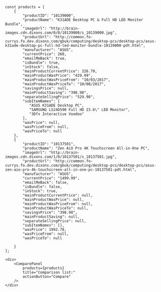     const products = [
        {
            "productID": "10139000",
            "productName": "K31ADE Desktop PC & Full HD LED Monitor Bundle",
            "imageUrl": "http://brain-images.cdn.dixons.com/0/0/10139000/s_10139000.jpg",
            "productUrl": "http://common.fo-currys.fo.dev.dixons.com/gbuk/computing/desktop-pcs/desktop-pcs/asus-k31ade-desktop-pc-full-hd-led-monitor-bundle-10139000-pdt.html",
            "manufacturer": "ASUS",
            "currentPrice": 260,
            "emailMeBack": true,
            "isBundle": true,
            "inStock": false,
            "mainProductCurrentPrice": 326.79,
            "mainProductWasPrice": "429.99",
            "mainProductWasPriceFrom": "10/03/2017",
            "mainProductWasPriceTo": "10/08/2017",
            "savingsPrice": null,
            "mainProductSaving": "398.98",
            "separateSellingPrice": "529.98",
            "subItemNames": [
               "ASUS K31ADE Desktop PC",
               "SAMSUNG LS24D590 Full HD 23.6\" LED Monitor",
               "3Dfx Interactive Voodoo"
            ],
            "wasPrice": null,
            "wasPriceFrom": null,
            "wasPriceTo": null
        },
        {
            "productID": "10137501",
            "productName": "Zen AiO Pro 4K Touchscreen All-in-One PC",
            "imageUrl": "http://brain-images.cdn.dixons.com/1/0/10137501/s_10137501.jpg",
            "productUrl": "http://common.fo-currys.fo.dev.dixons.com/gbuk/computing/desktop-pcs/desktop-pcs/asus-zen-aio-pro-4k-touchscreen-all-in-one-pc-10137501-pdt.html",
            "manufacturer": "ASUS",
            "currentPrice": "1499.99",
            "emailMeBack": false,
            "isBundle": false,
            "inStock": true,
            "mainProductCurrentPrice": null,
            "mainProductWasPrice": null,
            "mainProductWasPriceFrom": null,
            "mainProductWasPriceTo": null,
            "savingsPrice": "398.98",
            "mainProductSaving": null,
            "separateSellingPrice": null,
            "subItemNames": [],
            "wasPrice": 1992.78,
            "wasPriceFrom": null,
            "wasPriceTo": null
            
        }
    ];  
    
    <div>
        <ComparePanel
            products={products}
            title="Comparison list:"
            actionButton="Compare" 
        />
    </div>
    